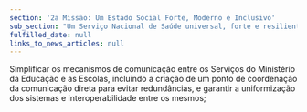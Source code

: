 ```yaml
---
section: '2a Missão: Um Estado Social Forte, Moderno e Inclusivo'
sub_section: "Um Serviço Nacional de Saúde universal, forte e resiliente"
fulfilled_date: null
links_to_news_articles: null
---
```


Simplificar os mecanismos de comunicação entre os Serviços do Ministério da Educação e as Escolas, incluindo a criação de um ponto de coordenação da comunicação direta para evitar redundâncias, e garantir a uniformização dos sistemas e interoperabilidade entre os mesmos;
